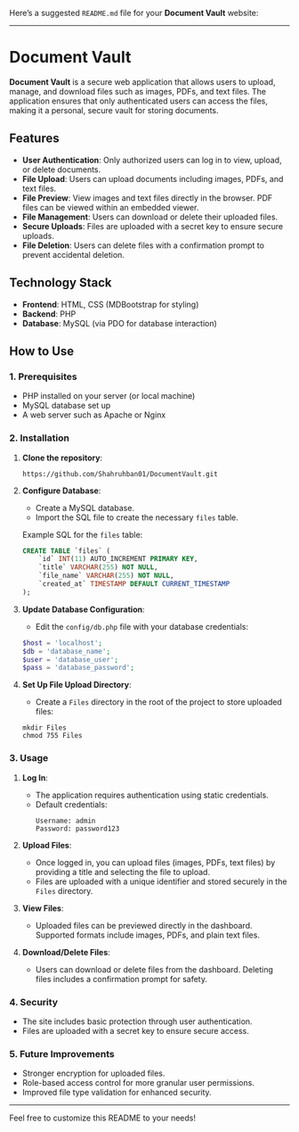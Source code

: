 Here’s a suggested `README.md` file for your **Document Vault** website:

---

# Document Vault

**Document Vault** is a secure web application that allows users to upload, manage, and download files such as images, PDFs, and text files. The application ensures that only authenticated users can access the files, making it a personal, secure vault for storing documents.

## Features

- **User Authentication**: Only authorized users can log in to view, upload, or delete documents.
- **File Upload**: Users can upload documents including images, PDFs, and text files.
- **File Preview**: View images and text files directly in the browser. PDF files can be viewed within an embedded viewer.
- **File Management**: Users can download or delete their uploaded files.
- **Secure Uploads**: Files are uploaded with a secret key to ensure secure uploads.
- **File Deletion**: Users can delete files with a confirmation prompt to prevent accidental deletion.

## Technology Stack

- **Frontend**: HTML, CSS (MDBootstrap for styling)
- **Backend**: PHP
- **Database**: MySQL (via PDO for database interaction)

## How to Use

### 1. Prerequisites

- PHP installed on your server (or local machine)
- MySQL database set up
- A web server such as Apache or Nginx

### 2. Installation

1. **Clone the repository**:
   ```
   https://github.com/Shahruhban01/DocumentVault.git
   ```

2. **Configure Database**:
   - Create a MySQL database.
   - Import the SQL file to create the necessary `files` table.

   Example SQL for the `files` table:
   ```sql
   CREATE TABLE `files` (
       `id` INT(11) AUTO_INCREMENT PRIMARY KEY,
       `title` VARCHAR(255) NOT NULL,
       `file_name` VARCHAR(255) NOT NULL,
       `created_at` TIMESTAMP DEFAULT CURRENT_TIMESTAMP
   );
   ```

3. **Update Database Configuration**:
   - Edit the `config/db.php` file with your database credentials:
   ```php
   $host = 'localhost';
   $db = 'database_name';
   $user = 'database_user';
   $pass = 'database_password';
   ```

4. **Set Up File Upload Directory**:
   - Create a `Files` directory in the root of the project to store uploaded files:
   ```
   mkdir Files
   chmod 755 Files
   ```

### 3. Usage

1. **Log In**:
   - The application requires authentication using static credentials.
   - Default credentials:
     ```
     Username: admin
     Password: password123
     ```

2. **Upload Files**:
   - Once logged in, you can upload files (images, PDFs, text files) by providing a title and selecting the file to upload.
   - Files are uploaded with a unique identifier and stored securely in the `Files` directory.

3. **View Files**:
   - Uploaded files can be previewed directly in the dashboard. Supported formats include images, PDFs, and plain text files.

4. **Download/Delete Files**:
   - Users can download or delete files from the dashboard. Deleting files includes a confirmation prompt for safety.

### 4. Security

- The site includes basic protection through user authentication.
- Files are uploaded with a secret key to ensure secure access.

### 5. Future Improvements

- Stronger encryption for uploaded files.
- Role-based access control for more granular user permissions.
- Improved file type validation for enhanced security.

---

Feel free to customize this README to your needs!